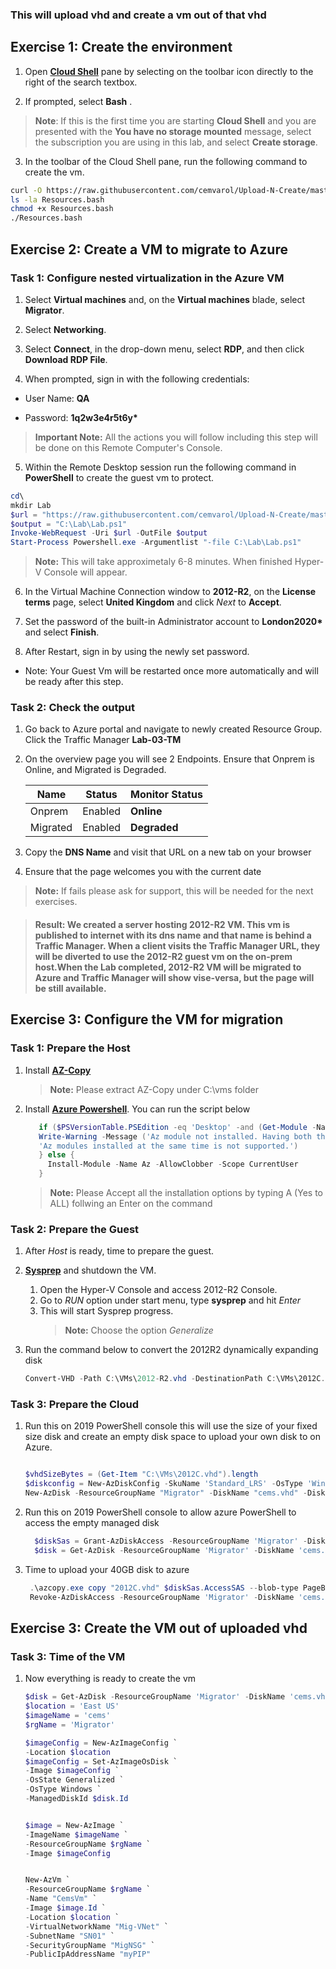 ### This will upload vhd and create a vm out of that vhd


## Exercise 1: Create the environment

1.  Open [**Cloud Shell**](https://shell.azure.com) pane by selecting on
    the toolbar icon directly to the right of the search textbox.

2.  If prompted, select **Bash** .

> **Note**: If this is the first time you are starting **Cloud Shell** and you are presented with the **You have no storage mounted** message, select the subscription you are using in this lab,  and select **Create storage**.

3.  In the toolbar of the Cloud Shell pane, run the following command to create the vm.

```sh
curl -O https://raw.githubusercontent.com/cemvarol/Upload-N-Create/master/Resources.bash
ls -la Resources.bash
chmod +x Resources.bash
./Resources.bash
```


## Exercise 2: Create a VM to migrate to Azure

### Task 1: Configure nested virtualization in the Azure VM

1.  Select **Virtual machines** and, on the **Virtual machines** blade,
    select **Migrator**.

2.  Select **Networking**.

3.  Select **Connect**, in the drop-down menu, select **RDP**, and then
    click **Download RDP File**.

4.  When prompted, sign in with the following credentials:

-   User Name: **QA**

-   Password: **1q2w3e4r5t6y\***

> **Important Note:** All the actions you will follow including this step
    will be done on this Remote Computer's Console.

5.  Within the Remote Desktop session run the following command in
    **PowerShell** to create the guest vm to protect.
    

```Powershell
cd\
mkdir Lab
$url = "https://raw.githubusercontent.com/cemvarol/Upload-N-Create/master/SetLab.ps1"
$output = "C:\Lab\Lab.ps1"
Invoke-WebRequest -Uri $url -OutFile $output
Start-Process Powershell.exe -Argumentlist "-file C:\Lab\Lab.ps1"
```

> **Note:** This will take approximetaly 6-8 minutes. When finished Hyper-V Console will appear.

6.  In the Virtual Machine Connection window to **2012-R2**, on
    the **License terms** page, select **United Kingdom** and click *Next* to **Accept**.

7.  Set the password of the built-in Administrator account
    to **London2020\*** and select **Finish**.

8.  After Restart, sign in by using the newly set password.

-   Note: Your Guest Vm will be restarted once more automatically and will be ready after this step.


### Task 2: Check the output

1.  Go back to Azure portal and navigate to newly created Resource Group. Click the Traffic Manager **Lab-03-TM**
2.  On the overview page you will see 2 Endpoints. Ensure that Onprem is Online, and Migrated is Degraded.
       
    | Name | Status | Monitor Status |
    | --- | --- |--- |
    | Onprem | Enabled | **Online**|
    |Migrated | Enabled |**Degraded**|
    
2.  Copy the **DNS Name** and visit that URL on a new tab on your browser
3.  Ensure that the page welcomes you with the current date

> **Note:** If fails please ask for support, this will be needed for the next exercises.

> #### Result: We created a server hosting 2012-R2 VM. This vm is published to internet with its dns name and that name is behind a Traffic Manager. When a client visits the Traffic Manager URL, they will be diverted to use the 2012-R2 guest vm on the on-prem host.When the Lab completed, 2012-R2 VM will be migrated to Azure and Traffic Manager will show vise-versa, but the page will be still available.


## Exercise 3: Configure the VM for migration

### Task 1: Prepare the Host

1.  Install [**AZ-Copy**](https://docs.microsoft.com/en-us/azure/storage/common/storage-use-azcopy-v10)
    >**Note:** Please extract AZ-Copy under C:\vms folder
1.  Install [**Azure Powershell**](https://docs.microsoft.com/en-us/powershell/azure/install-Az-ps?view=azps-4.3.0#code-try-1). You can run the script below 
        
     ```Powershell
        if ($PSVersionTable.PSEdition -eq 'Desktop' -and (Get-Module -Name AzureRM -ListAvailable)) {
        Write-Warning -Message ('Az module not installed. Having both the AzureRM and ' +
        'Az modules installed at the same time is not supported.')
        } else {
          Install-Module -Name Az -AllowClobber -Scope CurrentUser
        }
     ```
    > **Note:** Please Accept all the installation options by typing A (Yes to ALL) follwing an Enter on the command 
    
    
### Task 2: Prepare the Guest
1.  After *Host* is ready, time to prepare the guest.

1.  [**Sysprep**](https://docs.microsoft.com/en-us/azure/virtual-machines/windows/upload-generalized-managed#generalize-the-source-vm-by-using-sysprep) and shutdown the VM.
    1.  Open the Hyper-V Console and access 2012-R2 Console.
    1.  Go to *RUN* option under start menu, type **sysprep** and hit *Enter*
    1.  This will start Sysprep progress.
        >**Note:** Choose the option *Generalize*
1.  Run the command below to convert the 2012R2 dynamically expanding disk 
    ```Powershell
    Convert-VHD -Path C:\VMs\2012-R2.vhd -DestinationPath C:\VMs\2012C.vhd -VHDType fixed
    ```

### Task 3: Prepare the Cloud

1.  Run this on 2019 PowerShell console this will use the size of your fixed size disk and create an empty disk space to upload your own disk to on Azure. 

    ```Powershell

    $vhdSizeBytes = (Get-Item "C:\VMs\2012C.vhd").length
    $diskconfig = New-AzDiskConfig -SkuName 'Standard_LRS' -OsType 'Windows' -UploadSizeInBytes $vhdSizeBytes -Location 'EastUs' -CreateOption 'Upload'
    New-AzDisk -ResourceGroupName "Migrator" -DiskName "cems.vhd" -Disk $diskconfig
    ```
    
1.  Run this on 2019 PowerShell console to allow azure PowerShell to access the empty managed disk

    ```Powershell
      $diskSas = Grant-AzDiskAccess -ResourceGroupName 'Migrator' -DiskName 'cems.vhd' -DurationInSecond 86400 -Access 'Write'
      $disk = Get-AzDisk -ResourceGroupName 'Migrator' -DiskName 'cems.vhd'
    ```
   
1.  Time to upload your 40GB disk to azure 
   
     ```Powershell
      .\azcopy.exe copy "2012C.vhd" $diskSas.AccessSAS --blob-type PageBlob
      Revoke-AzDiskAccess -ResourceGroupName 'Migrator' -DiskName 'cems.vhd'
     ```
     
## Exercise 3: Create the VM out of uploaded vhd
     
### Task 3: Time of the VM
     
1.  Now everything is ready to create the vm
     
     ```Powershell
     $disk = Get-AzDisk -ResourceGroupName 'Migrator' -DiskName 'cems.vhd'
    $location = 'East US'
    $imageName = 'cems'
    $rgName = 'Migrator'

    $imageConfig = New-AzImageConfig `
    -Location $location
    $imageConfig = Set-AzImageOsDisk `
    -Image $imageConfig `
    -OsState Generalized `
    -OsType Windows `
    -ManagedDiskId $disk.Id


    $image = New-AzImage `
    -ImageName $imageName `
    -ResourceGroupName $rgName `
    -Image $imageConfig


    New-AzVm `
    -ResourceGroupName $rgName `
    -Name "CemsVm" `
    -Image $image.Id `
    -Location $location `
    -VirtualNetworkName "Mig-VNet" `
    -SubnetName "SN01" `
    -SecurityGroupName "MigNSG" `
    -PublicIpAddressName "myPIP" 
    ```

